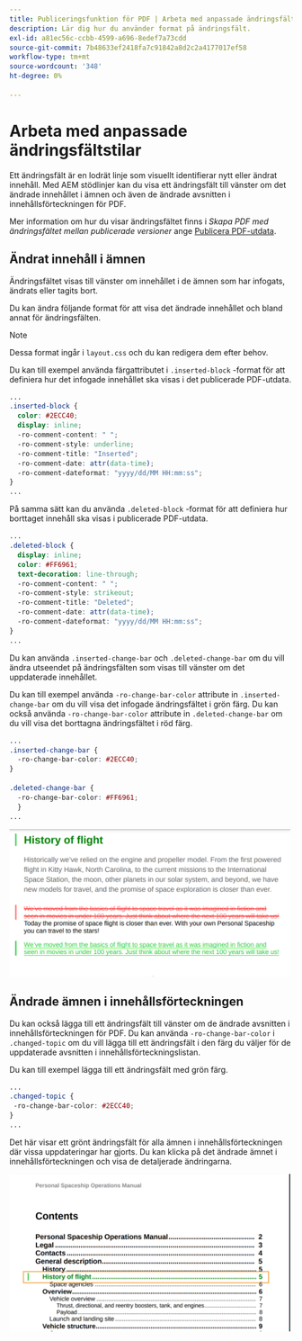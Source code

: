 ```yaml
---
title: Publiceringsfunktion för PDF | Arbeta med anpassade ändringsfältstilar
description: Lär dig hur du använder format på ändringsfält.
exl-id: a81ec56c-ccbb-4599-a696-8edef7a73cdd
source-git-commit: 7b48633ef2418fa7c91842a8d2c2a4177017ef58
workflow-type: tm+mt
source-wordcount: '348'
ht-degree: 0%

---
```


# Arbeta med anpassade ändringsfältstilar

Ett ändringsfält är en lodrät linje som visuellt identifierar nytt eller ändrat innehåll. Med AEM stödlinjer kan du visa ett ändringsfält till vänster om det ändrade innehållet i ämnen och även de ändrade avsnitten i innehållsförteckningen för PDF.

Mer information om hur du visar ändringsfältet finns i *Skapa PDF med ändringsfältet mellan publicerade versioner* ange [Publicera PDF-utdata](../web-editor/native-pdf-web-editor.md).

## Ändrat innehåll i ämnen

Ändringsfältet visas till vänster om innehållet i de ämnen som har infogats, ändrats eller tagits bort.

Du kan ändra följande format för att visa det ändrade innehållet och bland annat för ändringsfälten.


>[!NOTE]
>
>Dessa format ingår i `layout.css` och du kan redigera dem efter behov.

Du kan till exempel använda färgattributet i `.inserted-block` -format för att definiera hur det infogade innehållet ska visas i det publicerade PDF-utdata.


```css
...
.inserted-block { 
  color: #2ECC40; 
  display: inline; 
  -ro-comment-content: " "; 
  -ro-comment-style: underline; 
  -ro-comment-title: "Inserted"; 
  -ro-comment-date: attr(data-time); 
  -ro-comment-dateformat: "yyyy/dd/MM HH:mm:ss"; 
} 
...
```

På samma sätt kan du använda `.deleted-block` -format för att definiera hur borttaget innehåll ska visas i publicerade PDF-utdata.

```css
...
.deleted-block { 
  display: inline; 
  color: #FF6961; 
  text-decoration: line-through; 
  -ro-comment-content: " "; 
  -ro-comment-style: strikeout; 
  -ro-comment-title: "Deleted"; 
  -ro-comment-date: attr(data-time); 
  -ro-comment-dateformat: "yyyy/dd/MM HH:mm:ss"; 
} 
...
```

Du kan använda `.inserted-change-bar` och `.deleted-change-bar` om du vill ändra utseendet på ändringsfälten som visas till vänster om det uppdaterade innehållet.

Du kan till exempel använda `-ro-change-bar-color` attribute in `.inserted-change-bar` om du vill visa det infogade ändringsfältet i grön färg. Du kan också använda `-ro-change-bar-color` attribute in `.deleted-change-bar` om du vill visa det borttagna ändringsfältet i röd färg.

```css
...
.inserted-change-bar { 
  -ro-change-bar-color: #2ECC40; 
} 

.deleted-change-bar { 
  -ro-change-bar-color: #FF6961; 
  } 
...
```

<img src="./assets/changed-bar-content.png" alt="Innehåll i ändrat fältavsnitt" width="500">

## Ändrade ämnen i innehållsförteckningen

Du kan också lägga till ett ändringsfält till vänster om de ändrade avsnitten i innehållsförteckningen för PDF. Du kan använda `-ro-change-bar-color` i `.changed-topic` om du vill lägga till ett ändringsfält i den färg du väljer för de uppdaterade avsnitten i innehållsförteckningslistan.

Du kan till exempel lägga till ett ändringsfält med grön färg.

```css
...
.changed-topic { 
 -ro-change-bar-color: #2ECC40; 
}  
...
```


Det här visar ett grönt ändringsfält för alla ämnen i innehållsförteckningen där vissa uppdateringar har gjorts. Du kan klicka på det ändrade ämnet i innehållsförteckningen och visa de detaljerade ändringarna.

<img src="./assets/changed-bar-TOC.png" alt="Innehållsförteckning för ändrat fält" width="500">
